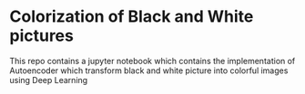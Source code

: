 # Colorization of Black and White pictures

This repo contains a jupyter notebook which contains the implementation of Autoencoder which transform black and white picture into colorful images using Deep Learning


